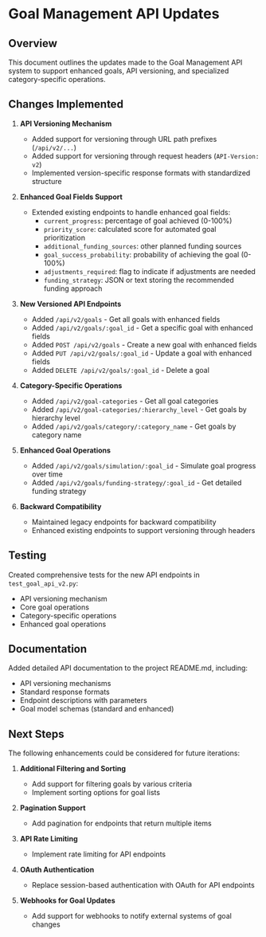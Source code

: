 # Goal Management API Updates

## Overview

This document outlines the updates made to the Goal Management API system to support enhanced goals, API versioning, and specialized category-specific operations.

## Changes Implemented

1. **API Versioning Mechanism**
   - Added support for versioning through URL path prefixes (`/api/v2/...`)
   - Added support for versioning through request headers (`API-Version: v2`)
   - Implemented version-specific response formats with standardized structure

2. **Enhanced Goal Fields Support**
   - Extended existing endpoints to handle enhanced goal fields:
     - `current_progress`: percentage of goal achieved (0-100%)
     - `priority_score`: calculated score for automated goal prioritization
     - `additional_funding_sources`: other planned funding sources
     - `goal_success_probability`: probability of achieving the goal (0-100%)
     - `adjustments_required`: flag to indicate if adjustments are needed
     - `funding_strategy`: JSON or text storing the recommended funding approach

3. **New Versioned API Endpoints**
   - Added `/api/v2/goals` - Get all goals with enhanced fields
   - Added `/api/v2/goals/:goal_id` - Get a specific goal with enhanced fields
   - Added `POST /api/v2/goals` - Create a new goal with enhanced fields
   - Added `PUT /api/v2/goals/:goal_id` - Update a goal with enhanced fields
   - Added `DELETE /api/v2/goals/:goal_id` - Delete a goal

4. **Category-Specific Operations**
   - Added `/api/v2/goal-categories` - Get all goal categories
   - Added `/api/v2/goal-categories/:hierarchy_level` - Get goals by hierarchy level
   - Added `/api/v2/goals/category/:category_name` - Get goals by category name

5. **Enhanced Goal Operations**
   - Added `/api/v2/goals/simulation/:goal_id` - Simulate goal progress over time
   - Added `/api/v2/goals/funding-strategy/:goal_id` - Get detailed funding strategy

6. **Backward Compatibility**
   - Maintained legacy endpoints for backward compatibility
   - Enhanced existing endpoints to support versioning through headers

## Testing

Created comprehensive tests for the new API endpoints in `test_goal_api_v2.py`:
- API versioning mechanism
- Core goal operations
- Category-specific operations
- Enhanced goal operations

## Documentation

Added detailed API documentation to the project README.md, including:
- API versioning mechanisms
- Standard response formats
- Endpoint descriptions with parameters
- Goal model schemas (standard and enhanced)

## Next Steps

The following enhancements could be considered for future iterations:

1. **Additional Filtering and Sorting**
   - Add support for filtering goals by various criteria
   - Implement sorting options for goal lists

2. **Pagination Support**
   - Add pagination for endpoints that return multiple items

3. **API Rate Limiting**
   - Implement rate limiting for API endpoints

4. **OAuth Authentication**
   - Replace session-based authentication with OAuth for API endpoints

5. **Webhooks for Goal Updates**
   - Add support for webhooks to notify external systems of goal changes
